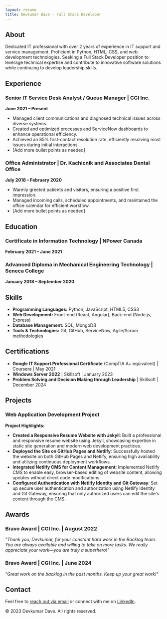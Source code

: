 ```yaml
---
layout: resume
title: Devkumar Dave - Full Stack Developer
---
```

## About

Dedicated IT professional with over 2 years of experience in IT support and service management. Proficient in Python, HTML, CSS, and web development technologies. Seeking a Full Stack Developer position to leverage technical expertise and contribute to innovative software solutions while continuing to develop leadership skills.

## Experience

### Senior IT Service Desk Analyst / Queue Manager | CGI Inc.

**June 2021 – Present**

* Managed client communications and diagnosed technical issues across diverse systems.
* Created and optimized processes and ServiceNow dashboards to enhance operational efficiency.
* Achieved an 85% first-contact resolution rate, efficiently resolving most issues during initial interactions.
* \[Add more bullet points as needed]

### Office Administrator | Dr. Kachicnik and Associates Dental Office

**July 2018 – February 2020**

* Warmly greeted patients and visitors, ensuring a positive first impression.
* Managed incoming calls, scheduled appointments, and maintained the office calendar for efficient workflow.
* \[Add more bullet points as needed]

## Education

### Certificate in Information Technology | NPower Canada

**February 2021 – June 2021**

### Advanced Diploma in Mechanical Engineering Technology | Seneca College

**January 2018 – September 2020**

## Skills

* **Programming Languages:** Python, JavaScript, HTML5, CSS3
* **Web Development:** Front-end (React, Angular), Back-end (Node.js, Express)
* **Database Management:** SQL, MongoDB
* **Tools & Technologies:** Git, GitHub, ServiceNow, Agile/Scrum methodologies

## Certifications

* **Google IT Support Professional Certificate** (CompTIA A+ equivalent) | Coursera | May 2021
* **Windows Server 2022** | Skillsoft | January 2023
* **Problem Solving and Decision Making through Leadership** | Skillsoft | December 2024

## Projects

### Web Application Development Project

**Project Highlights:**

* **Created a Responsive Resume Website with Jekyll**: Built a professional and responsive resume website using Jekyll, showcasing expertise in static site generation and modern web development practices.
* **Deployed the Site on GitHub Pages and Netlify**: Successfully hosted the website on both GitHub Pages and Netlify, ensuring high availability and utilizing continuous deployment workflows.
* **Integrated Netlify CMS for Content Management**: Implemented Netlify CMS to enable easy, browser-based editing of website content, allowing updates without direct code modifications.
* **Configured Authentication with Netlify Identity and Git Gateway**: Set up secure user authentication and authorization using Netlify Identity and Git Gateway, ensuring that only authorized users can edit the site's content through the CMS.

## Awards

### Bravo Award | CGI Inc. | August 2022

*"Thank you, Devkumar, for your constant hard work in the Backlog team. You are always available and willing to take on more tasks. We really appreciate your work—you are truly a superhero!"*

### Bravo Award | CGI Inc. | June 2024

*"Great work on the backlog in the past months. Keep up your great work!"*

## Contact

Feel free to [reach out via email](mailto:devkumardave26@gmail.com) or connect with me on [LinkedIn](https://linkedin.com/in/devkumar-dave).



© 2023 Devkumar Dave. All rights reserved.